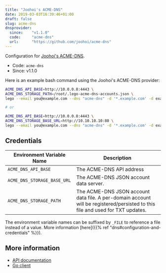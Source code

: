 ```yaml
---
title: "Joohoi's ACME-DNS"
date: 2019-03-03T16:39:46+01:00
draft: false
slug: acme-dns
dnsprovider:
  since:    "v1.1.0"
  code:     "acme-dns"
  url:      "https://github.com/joohoi/acme-dns"
---
```


<!-- THIS DOCUMENTATION IS AUTO-GENERATED. PLEASE DO NOT EDIT. -->
<!-- providers/dns/acmedns/acmedns.toml -->
<!-- THIS DOCUMENTATION IS AUTO-GENERATED. PLEASE DO NOT EDIT. -->


Configuration for [Joohoi's ACME-DNS](https://github.com/joohoi/acme-dns).


<!--more-->

- Code: `acme-dns`
- Since: v1.1.0


Here is an example bash command using the Joohoi's ACME-DNS provider:

```bash
ACME_DNS_API_BASE=http://10.0.0.8:4443 \
ACME_DNS_STORAGE_PATH=/root/.lego-acme-dns-accounts.json \
lego --email you@example.com --dns "acme-dns" -d '*.example.com' -d example.com run

# or

ACME_DNS_API_BASE=http://10.0.0.8:4443 \
ACME_DNS_STORAGE_BASE_URL=http://10.10.10.10:80 \
lego --email you@example.com --dns "acme-dns" -d '*.example.com' -d example.com run
```




## Credentials

| Environment Variable Name | Description |
|-----------------------|-------------|
| `ACME_DNS_API_BASE` | The ACME-DNS API address |
| `ACME_DNS_STORAGE_BASE_URL` | The ACME-DNS JSON account data server. |
| `ACME_DNS_STORAGE_PATH` | The ACME-DNS JSON account data file. A per-domain account will be registered/persisted to this file and used for TXT updates. |

The environment variable names can be suffixed by `_FILE` to reference a file instead of a value.
More information [here]({{% ref "dns#configuration-and-credentials" %}}).






## More information

- [API documentation](https://github.com/joohoi/acme-dns#api)
- [Go client](https://github.com/cpu/goacmedns)

<!-- THIS DOCUMENTATION IS AUTO-GENERATED. PLEASE DO NOT EDIT. -->
<!-- providers/dns/acmedns/acmedns.toml -->
<!-- THIS DOCUMENTATION IS AUTO-GENERATED. PLEASE DO NOT EDIT. -->
